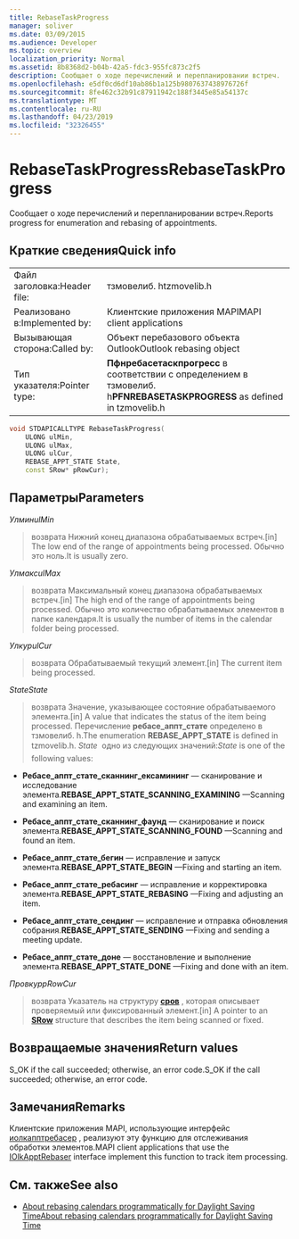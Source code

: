 ```yaml
---
title: RebaseTaskProgress
manager: soliver
ms.date: 03/09/2015
ms.audience: Developer
ms.topic: overview
localization_priority: Normal
ms.assetid: 8b8368d2-b04b-42a5-fdc3-955fc873c2f5
description: Сообщает о ходе перечислений и перепланировании встреч.
ms.openlocfilehash: e5df0cd6df10ab86b1a125b9807637438976726f
ms.sourcegitcommit: 8fe462c32b91c87911942c188f3445e85a54137c
ms.translationtype: MT
ms.contentlocale: ru-RU
ms.lasthandoff: 04/23/2019
ms.locfileid: "32326455"
---
```

# <a name="rebasetaskprogress"></a><span data-ttu-id="61f65-103">RebaseTaskProgress</span><span class="sxs-lookup"><span data-stu-id="61f65-103">RebaseTaskProgress</span></span>

<span data-ttu-id="61f65-104">Сообщает о ходе перечислений и перепланировании встреч.</span><span class="sxs-lookup"><span data-stu-id="61f65-104">Reports progress for enumeration and rebasing of appointments.</span></span>
  
## <a name="quick-info"></a><span data-ttu-id="61f65-105">Краткие сведения</span><span class="sxs-lookup"><span data-stu-id="61f65-105">Quick info</span></span>

|||
|:-----|:-----|
|<span data-ttu-id="61f65-106">Файл заголовка:</span><span class="sxs-lookup"><span data-stu-id="61f65-106">Header file:</span></span>  <br/> |<span data-ttu-id="61f65-107">тзмовелиб. h</span><span class="sxs-lookup"><span data-stu-id="61f65-107">tzmovelib.h</span></span>  <br/> |
|<span data-ttu-id="61f65-108">Реализовано в:</span><span class="sxs-lookup"><span data-stu-id="61f65-108">Implemented by:</span></span>  <br/> |<span data-ttu-id="61f65-109">Клиентские приложения MAPI</span><span class="sxs-lookup"><span data-stu-id="61f65-109">MAPI client applications</span></span>  <br/> |
|<span data-ttu-id="61f65-110">Вызывающая сторона:</span><span class="sxs-lookup"><span data-stu-id="61f65-110">Called by:</span></span>  <br/> |<span data-ttu-id="61f65-111">Объект перебазового объекта Outlook</span><span class="sxs-lookup"><span data-stu-id="61f65-111">Outlook rebasing object</span></span>  <br/> |
|<span data-ttu-id="61f65-112">Тип указателя:</span><span class="sxs-lookup"><span data-stu-id="61f65-112">Pointer type:</span></span>  <br/> |<span data-ttu-id="61f65-113">**Пфнребасетаскпрогресс** в соответствии с определением в тзмовелиб. h</span><span class="sxs-lookup"><span data-stu-id="61f65-113">**PFNREBASETASKPROGRESS** as defined in tzmovelib.h</span></span>  <br/> |
   
```cpp
void STDAPICALLTYPE RebaseTaskProgress(  
    ULONG ulMin, 
    ULONG ulMax, 
    ULONG ulCur, 
    REBASE_APPT_STATE State, 
    const SRow* pRowCur); 

```

## <a name="parameters"></a><span data-ttu-id="61f65-114">Параметры</span><span class="sxs-lookup"><span data-stu-id="61f65-114">Parameters</span></span>

<span data-ttu-id="61f65-115">_Улмин_</span><span class="sxs-lookup"><span data-stu-id="61f65-115">_ulMin_</span></span>
  
> <span data-ttu-id="61f65-116">возврата Нижний конец диапазона обрабатываемых встреч.</span><span class="sxs-lookup"><span data-stu-id="61f65-116">[in] The low end of the range of appointments being processed.</span></span> <span data-ttu-id="61f65-117">Обычно это ноль.</span><span class="sxs-lookup"><span data-stu-id="61f65-117">It is usually zero.</span></span>
    
<span data-ttu-id="61f65-118">_Улмакс_</span><span class="sxs-lookup"><span data-stu-id="61f65-118">_ulMax_</span></span>
  
> <span data-ttu-id="61f65-119">возврата Максимальный конец диапазона обрабатываемых встреч.</span><span class="sxs-lookup"><span data-stu-id="61f65-119">[in] The high end of the range of appointments being processed.</span></span> <span data-ttu-id="61f65-120">Обычно это количество обрабатываемых элементов в папке календаря.</span><span class="sxs-lookup"><span data-stu-id="61f65-120">It is usually the number of items in the calendar folder being processed.</span></span>
    
<span data-ttu-id="61f65-121">_Улкур_</span><span class="sxs-lookup"><span data-stu-id="61f65-121">_ulCur_</span></span>
  
> <span data-ttu-id="61f65-122">возврата Обрабатываемый текущий элемент.</span><span class="sxs-lookup"><span data-stu-id="61f65-122">[in] The current item being processed.</span></span>
    
<span data-ttu-id="61f65-123">_State_</span><span class="sxs-lookup"><span data-stu-id="61f65-123">_State_</span></span>
  
> <span data-ttu-id="61f65-124">возврата Значение, указывающее состояние обрабатываемого элемента.</span><span class="sxs-lookup"><span data-stu-id="61f65-124">[in] A value that indicates the status of the item being processed.</span></span> <span data-ttu-id="61f65-125">Перечисление **ребасе_аппт_стате** определено в тзмовелиб. h.</span><span class="sxs-lookup"><span data-stu-id="61f65-125">The enumeration **REBASE_APPT_STATE** is defined in tzmovelib.h.</span></span>  <span data-ttu-id="61f65-126">_State_  одно из следующих значений:</span><span class="sxs-lookup"><span data-stu-id="61f65-126">_State_ is one of the following values:</span></span> 
    
   - <span data-ttu-id="61f65-127">**Ребасе_аппт_стате_сканнинг_ексамининг** — сканирование и исследование элемента.</span><span class="sxs-lookup"><span data-stu-id="61f65-127">**REBASE_APPT_STATE_SCANNING_EXAMINING** —Scanning and examining an item.</span></span> 
    
   - <span data-ttu-id="61f65-128">**Ребасе_аппт_стате_сканнинг_фаунд** — сканирование и поиск элемента.</span><span class="sxs-lookup"><span data-stu-id="61f65-128">**REBASE_APPT_STATE_SCANNING_FOUND** —Scanning and found an item.</span></span> 
    
   - <span data-ttu-id="61f65-129">**Ребасе_аппт_стате_бегин** — исправление и запуск элемента.</span><span class="sxs-lookup"><span data-stu-id="61f65-129">**REBASE_APPT_STATE_BEGIN** —Fixing and starting an item.</span></span> 
    
   - <span data-ttu-id="61f65-130">**Ребасе_аппт_стате_ребасинг** — исправление и корректировка элемента.</span><span class="sxs-lookup"><span data-stu-id="61f65-130">**REBASE_APPT_STATE_REBASING** —Fixing and adjusting an item.</span></span> 
    
   - <span data-ttu-id="61f65-131">**Ребасе_аппт_стате_сендинг** — исправление и отправка обновления собрания.</span><span class="sxs-lookup"><span data-stu-id="61f65-131">**REBASE_APPT_STATE_SENDING** —Fixing and sending a meeting update.</span></span> 
    
   - <span data-ttu-id="61f65-132">**Ребасе_аппт_стате_доне** — восстановление и выполнение элемента.</span><span class="sxs-lookup"><span data-stu-id="61f65-132">**REBASE_APPT_STATE_DONE** —Fixing and done with an item.</span></span> 
    
<span data-ttu-id="61f65-133">_Провкур_</span><span class="sxs-lookup"><span data-stu-id="61f65-133">_pRowCur_</span></span>
  
> <span data-ttu-id="61f65-134">возврата Указатель на структуру **[сров](https://msdn.microsoft.com/library/369c2d5c-8c2b-4314-9cb2-aaa89580aa2b%28Office.15%29.aspx)** , которая описывает проверяемый или фиксированный элемент.</span><span class="sxs-lookup"><span data-stu-id="61f65-134">[in] A pointer to an **[SRow](https://msdn.microsoft.com/library/369c2d5c-8c2b-4314-9cb2-aaa89580aa2b%28Office.15%29.aspx)** structure that describes the item being scanned or fixed.</span></span> 
    
## <a name="return-values"></a><span data-ttu-id="61f65-135">Возвращаемые значения</span><span class="sxs-lookup"><span data-stu-id="61f65-135">Return values</span></span>

<span data-ttu-id="61f65-136">S_OK if the call succeeded; otherwise, an error code.</span><span class="sxs-lookup"><span data-stu-id="61f65-136">S_OK if the call succeeded; otherwise, an error code.</span></span>
  
## <a name="remarks"></a><span data-ttu-id="61f65-137">Замечания</span><span class="sxs-lookup"><span data-stu-id="61f65-137">Remarks</span></span>

<span data-ttu-id="61f65-138">Клиентские приложения MAPI, использующие интерфейс [иолкапптребасер](iolkapptrebaser.md) , реализуют эту функцию для отслеживания обработки элементов.</span><span class="sxs-lookup"><span data-stu-id="61f65-138">MAPI client applications that use the [IOlkApptRebaser](iolkapptrebaser.md) interface implement this function to track item processing.</span></span> 
  
## <a name="see-also"></a><span data-ttu-id="61f65-139">См. также</span><span class="sxs-lookup"><span data-stu-id="61f65-139">See also</span></span>

- [<span data-ttu-id="61f65-140">About rebasing calendars programmatically for Daylight Saving Time</span><span class="sxs-lookup"><span data-stu-id="61f65-140">About rebasing calendars programmatically for Daylight Saving Time</span></span>](about-rebasing-calendars-programmatically-for-daylight-saving-time.md)


